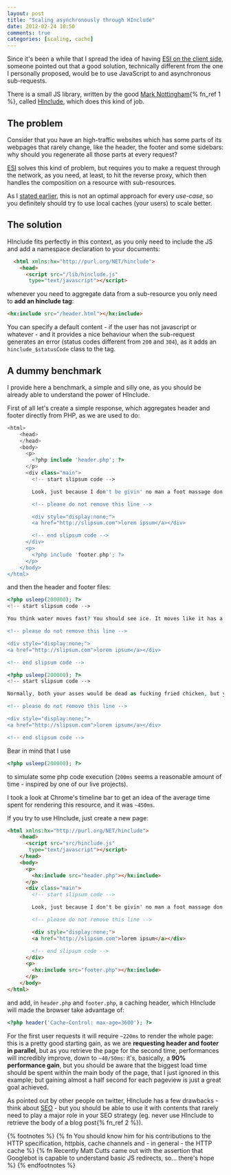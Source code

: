 ```yaml
---
layout: post
title: "Scaling asynchronously through HInclude"
date: 2012-02-24 10:50
comments: true
categories: [scaling, cache]
---
```


Since it's been a while that I spread the idea of
having [ESI on the client side](/edge-side-includes-how-to-spare-terabytes-every-day/),
someone pointed out that a good solution, technically
different from the one I personally proposed, would
be to use JavaScript to and asynchronous sub-requests.
<!-- more -->

There is a small JS library, written by the good
[Mark Nottingham](http://www.mnot.net/){% fn_ref 1 %},
called [HInclude](http://mnot.github.com/hinclude/),
which does this kind of job.

## The problem

Consider that you have an high-traffic websites which has
some parts of its webpages that rarely change, like the header,
the footer and some sidebars: why should you regenerate all
those parts at every request?

[ESI](http://www.w3.org/TR/esi-lang) solves this kind
of problem, but requires you to make a request through the
network, as you need, at least, to hit the reverse proxy,
which then handles the composition on a resource with
sub-resources.

As I [stated earlier](/edge-side-includes-how-to-spare-terabytes-every-day/),
this is not an optimal approach for every *use-case*, so you
definitely should try to use local caches (your users) to
scale better.

## The solution

HInclude fits perfectly in this context, as you only need to
include the JS and add a namespace declaration to your documents:

``` html
  <html xmlns:hx="http://purl.org/NET/hinclude">
    <head>
      <script src="/lib/hinclude.js"
       type="text/javascript"></script>
```

whenever you need to aggregate data from a sub-resource you
only need to **add an hinclude tag**:

``` html
<hx:include src="/header.html"></hx:include>
```

You can specify a default content - if the user has not javascript
or whatever - and it provides a nice behaviour when the sub-request
generates an error (status codes different from `200` and `304`), as
it adds an `hinclude_$statusCode` class to the tag.

## A dummy benchmark

I provide here a benchmark, a simple and silly one, as you should be
already able to understand the power of HInclude.

First of all let's create a simple response, which aggregates header
and footer directly from PHP, as we are used to do:

``` php index_no_hinclude.php
<html>
    <head>
    </head>
    <body>
      <p>
        <?php include 'header.php'; ?>
      </p>
      <div class="main">
        <!-- start slipsum code -->

        Look, just because I don't be givin' no man a foot massage don't make it right for Marsellus to throw Antwone into a glass motherfuckin' house, fuckin' up the way the nigger talks. Motherfucker do that shit to me, he better paralyze my ass, 'cause I'll kill the motherfucker, know what I'm sayin'?

        <!-- please do not remove this line -->

        <div style="display:none;">
        <a href="http://slipsum.com">lorem ipsum</a></div>

        <!-- end slipsum code -->
      </div>
      <p>
        <?php include 'footer.php'; ?>
      </p>
    </body>
</html>
```

and then the header and footer files:

``` php header.php
<?php usleep(200000); ?>
<!-- start slipsum code -->

You think water moves fast? You should see ice. It moves like it has a mind. Like it knows it killed the world once and got a taste for murder. After the avalanche, it took us a week to climb out. Now, I don't know exactly when we turned on each other, but I know that seven of us survived the slide... and only five made it out. Now we took an oath, that I'm breaking now. We said we'd say it was the snow that killed the other two, but it wasn't. Nature is lethal but it doesn't hold a candle to man.

<!-- please do not remove this line -->

<div style="display:none;">
<a href="http://slipsum.com">lorem ipsum</a></div>

<!-- end slipsum code -->
```

``` php footer.php
<?php usleep(200000); ?>
<!-- start slipsum code -->

Normally, both your asses would be dead as fucking fried chicken, but you happen to pull this shit while I'm in a transitional period so I don't wanna kill you, I wanna help you. But I can't give you this case, it don't belong to me. Besides, I've already been through too much shit this morning over this case to hand it over to your dumb ass.

<!-- please do not remove this line -->

<div style="display:none;">
<a href="http://slipsum.com">lorem ipsum</a></div>

<!-- end slipsum code -->
```

Bear in mind that I use

``` php
<?php usleep(200000); ?>
```

to simulate some php code execution (`200ms` seems a
reasonable amount of time - inspired by one of our
live projects).

I took a look at Chrome's timeline bar to get an idea of
the average time spent for rendering this resource, and it
was `~450ms`.

If you try to use HInclude, just create a new page:

``` html index_hinclude.php
<html xmlns:hx="http://purl.org/NET/hinclude">
    <head>
      <script src="src/hinclude.js"
       type="text/javascript"></script>
    </head>
    <body>
      <p>
        <hx:include src="header.php"></hx:include>
      </p>
      <div class="main">
        <!-- start slipsum code -->

        Look, just because I don't be givin' no man a foot massage don't make it right for Marsellus to throw Antwone into a glass motherfuckin' house, fuckin' up the way the nigger talks. Motherfucker do that shit to me, he better paralyze my ass, 'cause I'll kill the motherfucker, know what I'm sayin'?

        <!-- please do not remove this line -->

        <div style="display:none;">
        <a href="http://slipsum.com">lorem ipsum</a></div>

        <!-- end slipsum code -->
      </div>
      <p>
        <hx:include src="footer.php"></hx:include>
      </p>
    </body>
</html>
```
and add, in `header.php` and `footer.php`, a caching header,
which HInclude will made the browser take advantage of:

``` php At the top of header.php and footer.php
<?php header('Cache-Control: max-age=3600'); ?>
```

For the first user requests it will require `~220ms` to render
the whole page: this is a pretty good starting gain, as we are
**requesting header and footer in parallel**, but as you retrieve
the page for the second time, performances will incredibly
improve, down to `~40/50ms`: it's, basically, a **90% performance
gain**, but you should be aware that the biggest load time should
be spent within the main body of the page, that I just ignored in
this example; but gaining almost a half second for each pageview
is just a great goal achieved.

As pointed out by other people on twitter, HInclude has a few
drawbacks - think about
[SEO](https://twitter.com/#!/lyrixx/status/172849248868646912) -
but you should be able to use it with contents that rarely need
to play a major role in your SEO strategy (eg. never use HInclude
to retrieve the body of a blog post{% fn_ref 2 %}).

{% footnotes %}
  {% fn You should know him for his contributions to the HTTP specification, httpbis, cache channels and - in general - the HTTP cache %}
  {% fn Recently Matt Cutts came out with the assertion that Googlebot is capable to understand basic JS redirects, so... there's hope %}
{% endfootnotes %}

